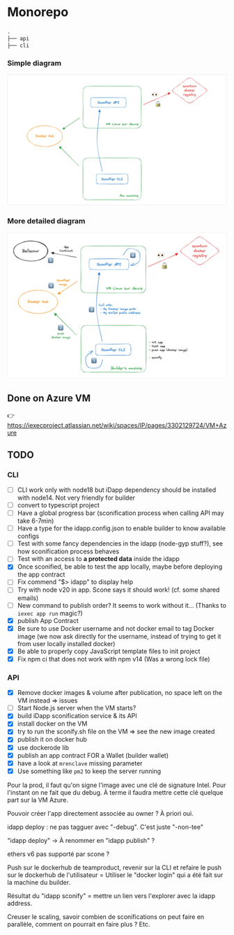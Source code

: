 # Monorepo

```
.
├── api
├── cli
```

### Simple diagram

![Simple architecture diagram](quick-archi-diagram.png)

### More detailed diagram

![Detailed architecture diagram](archi-diagram.png)

## Done on Azure VM

👉 <https://iexecproject.atlassian.net/wiki/spaces/IP/pages/3302129724/VM+Azure>

## TODO

### CLI

- [ ] CLI work only with node18 but iDapp dependency should be installed with node14. Not very friendly for builder
- [ ] convert to typescript project
- [ ] Have a global progress bar (sconification process when calling API may take 6-7min)
- [ ] Have a type for the idapp.config.json to enable builder to know available configs
- [ ] Test with some fancy dependencies in the idapp (node-gyp stuff?), see how sconification process behaves
- [ ] Test with an access to **a protected data** inside the idapp
- [X] Once sconified, be able to test the app locally, maybe before deploying the app contract
- [ ] Fix commend "$> idapp" to display help
- [ ] Try with node v20 in app. Scone says it should work! (cf. some shared emails)
- [ ] New command to publish order? It seems to work without it... (Thanks to `iexec app run` magic?)
- [X] publish App Contract
- [X] Be sure to use Docker username and not docker email to tag Docker image (we now ask directly for the username, instead of trying to get it from user locally installed docker)
- [X] Be able to properly copy JavaScript template files to init project
- [X] Fix npm ci that does not work with npm v14 (Was a wrong lock file)

### API

- [X] Remove docker images & volume after publication, no space left on the VM instead => issues
- [ ] Start Node.js server when the VM starts?
- [X] build iDapp sconification service & its API
- [X] install docker on the VM
- [X] try to run the sconify.sh file on the VM => see the new image created
- [X] publish it on docker hub
- [X] use dockerode lib
- [X] publish an app contract FOR a Wallet (builder wallet)
- [X] have a look at `mrenclave` missing parameter
- [X] Use something like `pm2` to keep the server running

Pour la prod, il faut qu'on signe l'image avec une clé de signature Intel.
Pour l'instant on ne fait que du debug. À terme il faudra mettre cette clé quelque part sur la VM Azure.

Pouvoir créer l'app directement associée au owner ? À priori oui.

idapp deploy : ne pas tagguer avec "-debug". C'est juste "-non-tee"

"idapp deploy" -> À renommer en "idapp publish" ?

ethers v6 pas supporté par scone ?

Push sur le dockerhub de teamproduct, revenir sur la CLI et refaire le push sur le dockerhub de l'utilisateur
= Utiliser le "docker login" qui a été fait sur la machine du builder.

Résultat du "idapp sconify" = mettre un lien vers l'explorer avec la idapp address.

Creuser le scaling, savoir combien de sconifications on peut faire en parallèle, comment on pourrait en faire plus ? Etc.
